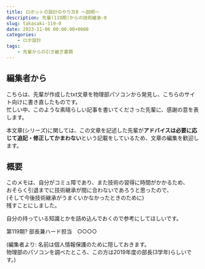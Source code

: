 ```yaml
---
title: ロボットの設計のやり方0 〜説明〜
description: 先輩(119期)からの技術継承-0
slug: takasaki-119-0
date: 2023-11-06 00:00:00+0000
categories:
    - ロボ設計
tags:
    - 先輩からの引き継ぎ書類
---
```



## 編集者から
こちらは、先輩が作成したtxt文章を物理部パソコンから発見し、こちらのサイト向けに書き直したものです。<br />
忙しい中、このような素晴らしい記事を書いてくださった先輩に、感謝の意を表します。<br />

本文章(シリーズ)に関しては、この文章を記述した先輩が**アドバイスは必要に応じて追記・修正してかまわない**という記載をしているため、文章の編集を歓迎します。<br />

## 概要
このメモは、自分がコミュ障であり、また技術の習得に時間がかかるため、<br />
おそらく引退までに技術継承が間に合わないであろうと思ったので、<br />
(そして今後技術継承がうまくいかなかったときのために)<br />
残すことにしました。

自分の持っている知識とかを詰め込んでおくので参考にしてほしいです。

第119期? 部長兼ハード担当　○○○○

(編集者より: 名前は個人情報保護のために隠しておきます。<br />
物理部のパソコンを調べたところ、この方は2019年度の部長(3学年)らしいです。)